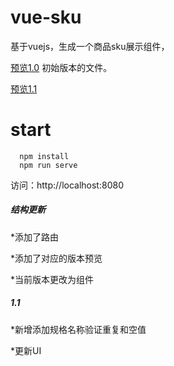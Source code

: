 # vue-sku
基于vuejs，生成一个商品sku展示组件，

[预览1.0](http://www.opnnn.com/sku2)
初始版本的文件。

[预览1.1](http://www.opnnn.com/sku2/index2)

# start
```
  npm install
  npm run serve
```
访问：http://localhost:8080

##### 结构更新

*添加了路由

*添加了对应的版本预览

*当前版本更改为组件

##### 1.1
*新增添加规格名称验证重复和空值

*更新UI
